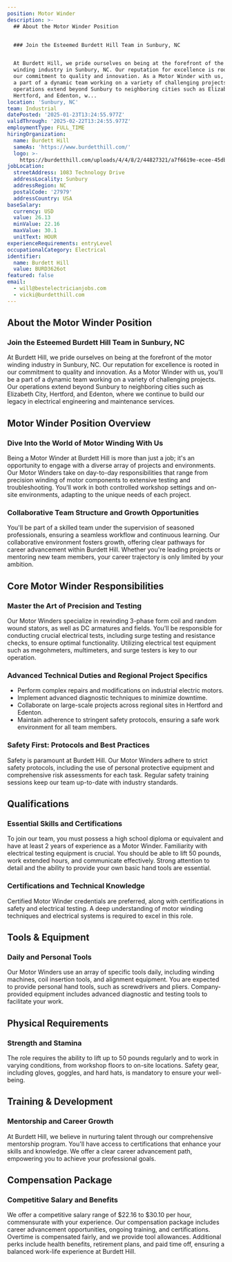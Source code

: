 ```yaml
---
position: Motor Winder
description: >-
  ## About the Motor Winder Position


  ### Join the Esteemed Burdett Hill Team in Sunbury, NC


  At Burdett Hill, we pride ourselves on being at the forefront of the motor
  winding industry in Sunbury, NC. Our reputation for excellence is rooted in
  our commitment to quality and innovation. As a Motor Winder with us, you'll be
  a part of a dynamic team working on a variety of challenging projects. Our
  operations extend beyond Sunbury to neighboring cities such as Elizabeth City,
  Hertford, and Edenton, w...
location: 'Sunbury, NC'
team: Industrial
datePosted: '2025-01-23T13:24:55.977Z'
validThrough: '2025-02-22T13:24:55.977Z'
employmentType: FULL_TIME
hiringOrganization:
  name: Burdett Hill
  sameAs: 'https://www.burdetthill.com/'
  logo: >-
    https://burdetthill.com/uploads/4/4/8/2/44827321/a7f6619e-ecee-45db-ac13-7b1bffe6602c-4-5005-c.jpeg
jobLocation:
  streetAddress: 1083 Technology Drive
  addressLocality: Sunbury
  addressRegion: NC
  postalCode: '27979'
  addressCountry: USA
baseSalary:
  currency: USD
  value: 26.13
  minValue: 22.16
  maxValue: 30.1
  unitText: HOUR
experienceRequirements: entryLevel
occupationalCategory: Electrical
identifier:
  name: Burdett Hill
  value: BURD3626ot
featured: false
email:
  - will@bestelectricianjobs.com
  - vicki@burdetthill.com
---
```




## About the Motor Winder Position

### Join the Esteemed Burdett Hill Team in Sunbury, NC

At Burdett Hill, we pride ourselves on being at the forefront of the motor winding industry in Sunbury, NC. Our reputation for excellence is rooted in our commitment to quality and innovation. As a Motor Winder with us, you'll be a part of a dynamic team working on a variety of challenging projects. Our operations extend beyond Sunbury to neighboring cities such as Elizabeth City, Hertford, and Edenton, where we continue to build our legacy in electrical engineering and maintenance services.

## Motor Winder Position Overview

### Dive Into the World of Motor Winding With Us

Being a Motor Winder at Burdett Hill is more than just a job; it's an opportunity to engage with a diverse array of projects and environments. Our Motor Winders take on day-to-day responsibilities that range from precision winding of motor components to extensive testing and troubleshooting. You'll work in both controlled workshop settings and on-site environments, adapting to the unique needs of each project.

### Collaborative Team Structure and Growth Opportunities

You'll be part of a skilled team under the supervision of seasoned professionals, ensuring a seamless workflow and continuous learning. Our collaborative environment fosters growth, offering clear pathways for career advancement within Burdett Hill. Whether you're leading projects or mentoring new team members, your career trajectory is only limited by your ambition.

## Core Motor Winder Responsibilities

### Master the Art of Precision and Testing

Our Motor Winders specialize in rewinding 3-phase form coil and random wound stators, as well as DC armatures and fields. You'll be responsible for conducting crucial electrical tests, including surge testing and resistance checks, to ensure optimal functionality. Utilizing electrical test equipment such as megohmeters, multimeters, and surge testers is key to our operation.

### Advanced Technical Duties and Regional Project Specifics

- Perform complex repairs and modifications on industrial electric motors.
- Implement advanced diagnostic techniques to minimize downtime.
- Collaborate on large-scale projects across regional sites in Hertford and Edenton.
- Maintain adherence to stringent safety protocols, ensuring a safe work environment for all team members.

### Safety First: Protocols and Best Practices

Safety is paramount at Burdett Hill. Our Motor Winders adhere to strict safety protocols, including the use of personal protective equipment and comprehensive risk assessments for each task. Regular safety training sessions keep our team up-to-date with industry standards.

## Qualifications

### Essential Skills and Certifications

To join our team, you must possess a high school diploma or equivalent and have at least 2 years of experience as a Motor Winder. Familiarity with electrical testing equipment is crucial. You should be able to lift 50 pounds, work extended hours, and communicate effectively. Strong attention to detail and the ability to provide your own basic hand tools are essential.

### Certifications and Technical Knowledge

Certified Motor Winder credentials are preferred, along with certifications in safety and electrical testing. A deep understanding of motor winding techniques and electrical systems is required to excel in this role.

## Tools & Equipment

### Daily and Personal Tools

Our Motor Winders use an array of specific tools daily, including winding machines, coil insertion tools, and alignment equipment. You are expected to provide personal hand tools, such as screwdrivers and pliers. Company-provided equipment includes advanced diagnostic and testing tools to facilitate your work.

## Physical Requirements

### Strength and Stamina

The role requires the ability to lift up to 50 pounds regularly and to work in varying conditions, from workshop floors to on-site locations. Safety gear, including gloves, goggles, and hard hats, is mandatory to ensure your well-being.

## Training & Development

### Mentorship and Career Growth

At Burdett Hill, we believe in nurturing talent through our comprehensive mentorship program. You'll have access to certifications that enhance your skills and knowledge. We offer a clear career advancement path, empowering you to achieve your professional goals.

## Compensation Package

### Competitive Salary and Benefits

We offer a competitive salary range of $22.16 to $30.10 per hour, commensurate with your experience. Our compensation package includes career advancement opportunities, ongoing training, and certifications. Overtime is compensated fairly, and we provide tool allowances. Additional perks include health benefits, retirement plans, and paid time off, ensuring a balanced work-life experience at Burdett Hill.